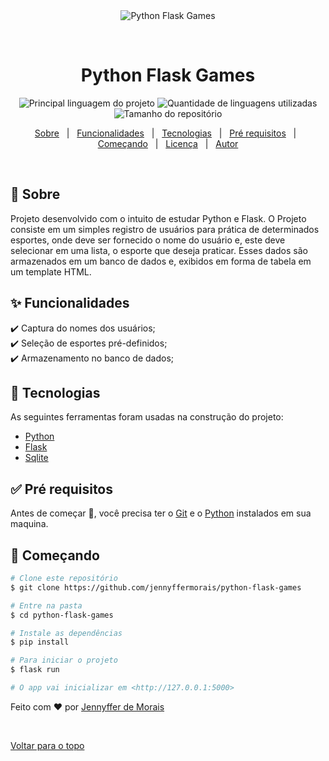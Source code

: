 <div align="center" id="top">
  <img src="./.github/app.gif" alt="Python Flask Games" />

  &#xa0;

  <!-- <a href="https://pythonflaskgames.netlify.com">Demo</a> -->
</div>

<h1 align="center">Python Flask Games</h1>

<p align="center">
  <img alt="Principal linguagem do projeto" src="https://img.shields.io/github/languages/top/jennyffermorais/python-flask-games?color=56BEB8">

  <img alt="Quantidade de linguagens utilizadas" src="https://img.shields.io/github/languages/count/jennyffermorais/python-flask-games?color=56BEB8">

  <img alt="Tamanho do repositório" src="https://img.shields.io/github/repo-size/jennyffermorais/python-flask-games?color=56BEB8">

  <!--<img alt="Licença" src="https://img.shields.io/github/license/jennyffermorais/python-flask-games?color=56BEB8">-->

  <!-- <img alt="Github issues" src="https://img.shields.io/github/issues/jennyffermorais/python-flask-games?color=56BEB8" /> -->

  <!-- <img alt="Github forks" src="https://img.shields.io/github/forks/jennyffermorais/python-flask-games?color=56BEB8" /> -->

  <!-- <img alt="Github stars" src="https://img.shields.io/github/stars/jennyffermorais/python-flask-games?color=56BEB8" /> -->
</p>

<!-- Status -->

<!-- <h4 align="center">
	🚧  Python Flask Games 🚀 Em construção...  🚧
</h4>

<hr> -->

<p align="center">
  <a href="#dart-sobre">Sobre</a> &#xa0; | &#xa0;
  <a href="#sparkles-funcionalidades">Funcionalidades</a> &#xa0; | &#xa0;
  <a href="#rocket-tecnologias">Tecnologias</a> &#xa0; | &#xa0;
  <a href="#white_check_mark-pré-requisitos">Pré requisitos</a> &#xa0; | &#xa0;
  <a href="#checkered_flag-começando">Começando</a> &#xa0; | &#xa0;
  <a href="#memo-licença">Licença</a> &#xa0; | &#xa0;
  <a href="https://github.com/jennyffermorais" target="_blank">Autor</a>
</p>

<br>

## :dart: Sobre ##

Projeto desenvolvido com o intuito de estudar Python e Flask. O Projeto consiste em um simples registro de usuários para prática de determinados esportes, onde deve ser fornecido o nome do usuário e, este deve selecionar em uma lista, o esporte que deseja praticar. Esses dados são armazenados em um banco de dados e, exibidos em forma de tabela em um template HTML.

## :sparkles: Funcionalidades ##

:heavy_check_mark: Captura do nomes dos usuários;\
:heavy_check_mark: Seleção de esportes pré-definidos;\
:heavy_check_mark: Armazenamento no banco de dados;

## :rocket: Tecnologias ##

As seguintes ferramentas foram usadas na construção do projeto:

- [Python](https://www.python.org/)
- [Flask](https://flask.palletsprojects.com/en/2.3.x/)
- [Sqlite](https://www2.sqlite.org/cvstrac/wiki?p=ScrollingCursor)


## :white_check_mark: Pré requisitos ##

Antes de começar :checkered_flag:, você precisa ter o [Git](https://git-scm.com) e o [Python](https://www.python.org/) instalados em sua maquina.

## :checkered_flag: Começando ##

```bash
# Clone este repositório
$ git clone https://github.com/jennyffermorais/python-flask-games

# Entre na pasta
$ cd python-flask-games

# Instale as dependências
$ pip install

# Para iniciar o projeto
$ flask run

# O app vai inicializar em <http://127.0.0.1:5000>
```



Feito com :heart: por <a href="https://github.com/jennyffermorais" target="_blank">Jennyffer de Morais</a>

&#xa0;

<a href="#top">Voltar para o topo</a>
